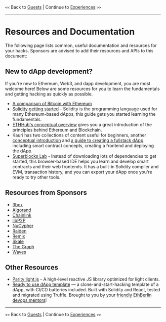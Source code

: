 `<<` Back to [Guests](./guests.md) | Continue to [Experiences](./experiences.md) `>>`

* * *

# Resources and Documentation

The following page lists common, useful documentation and resources for your hacks. Sponsors are advised to add their resources and APIs to this document:

## New to dApp development?

If you're new to Ethereum, Web3, and dapp development, you are most welcome here! Below are some resources for you to learn the fundamentals and getting hacking as quickly as possible.

-   [A comparison of Bitcoin with Ethereum](https://blog.coinbase.com/a-beginners-guide-to-ethereum-46dd486ceecf)
-   [Solidity getting started](https://solidity.readthedocs.io/en/latest/introduction-to-smart-contracts.html) - Solidity is the programming language used for many Ethereum-based dApps, this guide gets you started learning the fundamentals.
-   [ETHHub's conceptual overview](https://docs.ethhub.io/ethereum-basics/what-is-ethereum/) gives you a great introduction of the principles behind Ethereum and Blockchain.
-   Kauri has two collections of content useful for beginners, another [conceptual introduction](https://kauri.io/collection/5bb65f0f4f34080001731dc2/ethereum-101) and [a guide to creating a fullstack dApp](https://kauri.io/collection/5b8e401ee727370001c942e3/full-stack-dapp-tutorial-series) including smart contract concepts, creating a frontend and deploying the dApp.
-   [Superblocks Lab](https://lab.superblocks.com) - Instead of downloading lots of dependencies to get started, this browser-based IDE helps you learn and develop smart contracts and their web frontends. It has a built-in Solidity compiler and EVM, transaction history, and you can export your dApp once you're ready to try other tools.

## Resources from Sponsors

-   [3box](resources/3box.md)
-   [Algorand](resources/algorand.md)
-   [Chainlink](resources/chainlink.md)
-   [libP2P](resources/libp2p.md)
-   [NuCypher](resources/nucypher.md)
-   [Raiden](resources/raiden.md)
-   [Remix](resources/remix.md)
-   [Skale](resources/skale.md)
-   [The Graph](resources/the-graph.md)
- [Waves](resources/wavesplatform.md)

## Other Resources

-   [Parity light.js](https://paritytech.github.io/js-libs/light.js/getting-started/installation.html) - A high-level reactive JS library optimized for light clients.
-   [Ready to use dApp template](https://gitlab.com/mikiquantum/simple-dapp-calculator) — a clone-and-start-hacking template of a dApp, with CI/CD batteries included. Built with Solidity and React, tested and migrated using Truffle. Brought to you by your [friendly EthBerlin devops mentors](https://gitlab.com/mikiquantum/simple-dapp-calculator/graphs/master)!

* * *

`<<` Back to [Guests](./guests.md) | Continue to [Experiences](./experiences.md) `>>`
